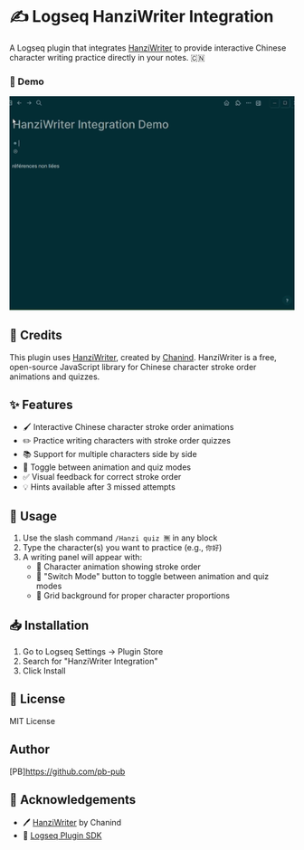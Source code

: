 # ✍️ Logseq HanziWriter Integration

A Logseq plugin that integrates [HanziWriter](https://hanziwriter.org/) to provide interactive Chinese character writing practice directly in your notes. 🇨🇳

### 🎥 Demo

![demo](./demo.gif)

## 🙏 Credits

This plugin uses [HanziWriter](https://hanziwriter.org/), created by [Chanind](https://github.com/chanind). HanziWriter is a free, open-source JavaScript library for Chinese character stroke order animations and quizzes.

## ✨ Features

- 🖌️ Interactive Chinese character stroke order animations
- ✏️ Practice writing characters with stroke order quizzes
- 📚 Support for multiple characters side by side
- 🔄 Toggle between animation and quiz modes
- ✅ Visual feedback for correct stroke order
- 💡 Hints available after 3 missed attempts

## 🚀 Usage

1. Use the slash command `/Hanzi quiz 🈚` in any block
2. Type the character(s) you want to practice (e.g., `你好`)
3. A writing panel will appear with:
   - 🎯 Character animation showing stroke order
   - 🔄 "Switch Mode" button to toggle between animation and quiz modes
   - 📏 Grid background for proper character proportions

## 📥 Installation

1. Go to Logseq Settings -> Plugin Store
2. Search for "HanziWriter Integration"
3. Click Install

## 📄 License   

MIT License

## Author 

[PB]https://github.com/pb-pub

## 🌟 Acknowledgements

- 🖊️ [HanziWriter](https://hanziwriter.org/) by Chanind
- 🔌 [Logseq Plugin SDK](https://logseq.github.io/plugins/)

